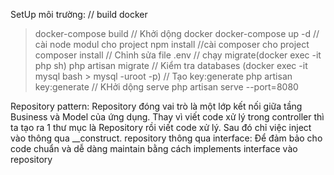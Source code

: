 SetUp môi trường:
  // build docker
  > docker-compose build 
  // Khởi dộng docker
  > docker-compose up -d
  // cài node modul cho project
  npm install
  //cài composer cho project
  > composer install
  // Chỉnh sửa file .env
  // chạy migrate(docker exec -it php sh)
  > php artisan migrate
  // Kiểm tra databases (docker exec -it mysql bash > mysql -uroot -p)
  // Tạo key:generate
  > php artisan key:generate
  // KHởi dộng serve
  > php artisan serve --port=8080


Repository pattern:
Repository đóng vai trò là một lớp kết nối giữa tầng Business và Model của ứng dụng.
Thay vì viết code xử lý trong controller thì ta tạo ra 1 thư mục là Repository rồi viết code xử lý. Sau đó chỉ việc inject vào thông qua __construct.
repository thông qua interface: Để đảm bảo cho code chuẩn và dễ dàng maintain bằng cách implements interface vào repository
